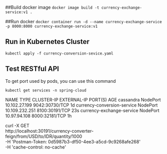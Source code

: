 ##Build docker image
`docker image build -t currency-exchange-service:v1 .`

##Run docker
`docker container run -d --name currency-exchange-service -p 8000:8000 currency-exchange-service:v1`

## Run in Kubernetes Cluster
`kubectl apply -f currency-conversion-sevice.yaml`

## Test RESTful API
To get port used by pods, you can use this command

`kubectl get services -n spring-cloud`

NAME                          TYPE       CLUSTER-IP       EXTERNAL-IP   PORT(S)          AGE
cassandra                     NodePort   10.102.27.199    <none>        9042:30730/TCP   1d
currency-conversion-service   NodePort   10.109.232.251   <none>        8100:30191/TCP   23s
currency-exchange-service     NodePort   10.97.94.108     <none>        8000:32181/TCP   1h

curl -X GET \
  http://localhost:30191/currency-converter-feign/from/USD/to/IDR/quantity/1000 \
  -H 'Postman-Token: 0d5987b3-df50-4ee3-a5cd-9c9268afe268' \
  -H 'cache-control: no-cache'